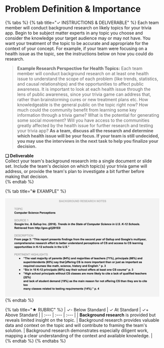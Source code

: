 # Problem Definition & Importance

{% tabs %}
{% tab title="✓  INSTRUCTIONS & DELIVERABLE" %}
Each team member will conduct background research on likely topics for your trivia app. Begin to be subject matter experts in any topic you choose and consider the knowledge your target audience may or may not have. You want your treatment of the topic to be accurate and appropriate for the context of your concept. For example, if your team were focusing on a health issue as the topic, see the instructions below on how you could do research.

> **Example Research Perspective for Health Topics:** Each team member will conduct background research on at least one health issue to understand the scope of each problem \(like trends, statistics, and causal relationships\) and the opportunities to affect public awareness. It is important to look at each health issue through the lens of public awareness, since your trivia game can address that, rather than brainstorming cures or new treatment plans etc. How knowledgeable is the general public on the topic right now? How much could the community benefit from learning some key information through a trivia game? What is the potential for generating some social movement? Will you have access to the communities greatly affected by the health issue for further research and testing your trivia app? **As a team, discuss all the research and determine which health issue will be your focus. If your team is still undecided, you may use the interviews in the next task to help you finalize your decision.**

**❏ Deliverable**  
Collect your team's background research into a single document or slide set. Include the team's decision on which topic\(s\) your trivia game will address, or provide the team's plan to investigate a bit further before making that decision.  
{% endtab %}

{% tab title="⦿ EXAMPLE" %}


![](../../.gitbook/assets/backgroundresearchnotes.png)
{% endtab %}

{% tab title="★  RUBRIC" %}
| ✓-  Below Standard | ✓  At Standard | ✓+  Above Standard |
| :--- | :--- | :--- |
| **Background research** is provided but reveals limited insight on the topic. | Background research provides valuable data and context on the topic and will contribute to framing the team's solution.  | Background research demonstrates especially diligent work, mapping a clear understanding of the context and available knowledge. |
{% endtab %}
{% endtabs %}

